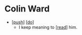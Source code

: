 # Colin Ward

- [[push]] [[do]]
  - I keep meaning to [[read]] him.


[//begin]: # "Autogenerated link references for markdown compatibility"
[push]: push "Push"
[do]: do "Do"
[read]: read "Read"
[//end]: # "Autogenerated link references"